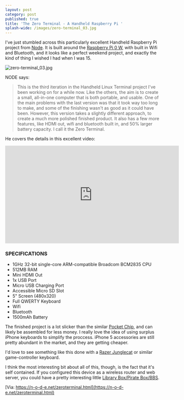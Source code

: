 ```yaml
---
layout: post
category: post
published: true
title: 'The Zero Terminal - A Handheld Raspberry Pi '
splash-wide: /images/zero-terminal_03.jpg
---
```

I've just stumbled across this particularly excellent Handheld Raspberry Pi project from [Node](https://n-o-d-e.net/zeroterminal.html). It is built around the [Raspberry Pi 0 W](https://www.raspberrypi.org/magpi/pi-zero-w/), with built in Wifi and Bluetooth, and it looks like a perfect weekend project, and exactly the kind of thing I wished I had when I was 15. 

![zero-terminal_03.jpg]({{site.baseurl}}/images/zero-terminal_03.jpg)

NODE says: 

>This is the third iteration in the Handheld Linux Terminal project I've been working on for a while now. Like the others, the aim is to create a small, all-in-one computer that is both portable, and usable.
>One of the main problems with the last version was that it took way too long to make, and some of the finishing wasn't as good as it could have been.
>However, this version takes a slightly different approach, to create a much more polished finished product. It also has a few more features, like HDMI out, wifi and bluetooth built in, and 50% larger battery capacity.
>I call it the Zero Terminal.

He covers the details in this excellent video: 

<iframe width="560" height="315" src="https://www.youtube.com/embed/YWlZ3B_hq_g" frameborder="0" allowfullscreen></iframe>

### SPECIFICATIONS

- 1GHz 32-bit single-core ARM-compatible Broadcom BCM2835 CPU
- 512MB RAM
- Mini HDMI Out
- 1x USB Port
- Micro USB Charging Port
- Accessible Micro SD Slot
- 5" Screen (480x320)
- Full QWERTY Keyboard
- Wifi
- Bluetooth
- 1500mAh Battery

The finished project is a lot slicker than the similar [Pocket Chip](https://getchip.com/pages/pocketchip), and can likely be assembled for less money. I really love the idea of using surplus iPhone keyboards to simplify the proccess. iPhone 5 accessories are still pretty abundant in the market, and they are getting cheaper. 

I'd love to see something like this done with a [Razer Junglecat](https://www.amazon.com/Razer-Junglecat-Mobile-Controller-iPhone/dp/B00KRKMY0M/) or similar game-controller keyboard. 

I think the most interesting bit about all of this, though, is the fact that it's self contained. If you configured this device as a wireless router and web server, you could have a pretty interesting little [Library Box/Pirate Box/BBS](https://medium.com/@ajroach42/a-modern-bbs-reviving-the-local-distributed-weird-precursor-to-facebook-4b3db93f742d). 


[Via: https://n-o-d-e.net/zeroterminal.html](https://n-o-d-e.net/zeroterminal.html)
